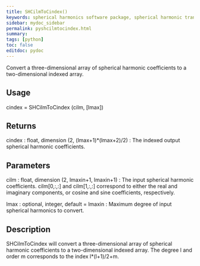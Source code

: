 ```yaml
---
title: SHCilmToCindex()
keywords: spherical harmonics software package, spherical harmonic transform, legendre functions, multitaper spectral analysis, Python, gravity, magnetic field
sidebar: mydoc_sidebar
permalink: pyshcilmtocindex.html
summary:
tags: [python]
toc: false
editdoc: pydoc
---
```


Convert a three-dimensional array of spherical harmonic coefficients to a two-dimensional indexed array.

## Usage

cindex = SHCilmToCindex (cilm, [lmax])

## Returns

cindex : float, dimension (2, (lmax+1)\*(lmax+2)/2)
:   The indexed output spherical harmonic coefficients.

## Parameters

cilm : float, dimension (2, lmaxin+1, lmaxin+1)
:   The input spherical harmonic coefficients. cilm[0,:,:] and cilm[1,:,:] correspond to either the real and imaginary components, or cosine and sine coefficients, respectively.

lmax : optional, integer, default = lmaxin
:   Maximum degree of input spherical harmonics to convert.

## Description

SHCilmToCindex will convert a three-dimensional array of spherical harmonic coefficients to a two-dimensional indexed array.  The degree l and order m corresponds to the index l*(l+1)/2+m.
